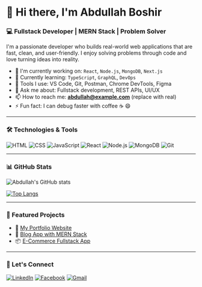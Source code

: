 # 👋 Hi there, I'm Abdullah Boshir

### 💻 Fullstack Developer | MERN Stack | Problem Solver

I'm a passionate developer who builds real-world web applications that are fast, clean, and user-friendly. I enjoy solving problems through code and love turning ideas into reality.

- 🚀 I'm currently working on: `React`, `Node.js`, `MongoDB`, `Next.js`
- 🌱 Currently learning: `TypeScript`, `GraphQL`, `DevOps`
- 🔧 Tools I use: VS Code, Git, Postman, Chrome DevTools, Figma
- 💬 Ask me about: Fullstack development, REST APIs, UI/UX
- 📫 How to reach me: **abdullah@example.com** (replace with real)
- ⚡ Fun fact: I can debug faster with coffee ☕ 😄

---

### 🛠️ Technologies & Tools

![HTML](https://img.shields.io/badge/-HTML5-orange?style=flat&logo=html5)
![CSS](https://img.shields.io/badge/-CSS3-blue?style=flat&logo=css3)
![JavaScript](https://img.shields.io/badge/-JavaScript-yellow?style=flat&logo=javascript)
![React](https://img.shields.io/badge/-React-61DAFB?style=flat&logo=react)
![Node.js](https://img.shields.io/badge/-Node.js-green?style=flat&logo=node.js)
![MongoDB](https://img.shields.io/badge/-MongoDB-47A248?style=flat&logo=mongodb)
![Git](https://img.shields.io/badge/-Git-F05032?style=flat&logo=git)

---

### 📊 GitHub Stats

![Abdullah's GitHub stats](https://github-readme-stats.vercel.app/api?username=AbdullahBoshir&show_icons=true&theme=radical)

[![Top Langs](https://github-readme-stats.vercel.app/api/top-langs/?username=AbdullahBoshir&layout=compact)](https://github.com/AbdullahBoshir)

---

### 📌 Featured Projects

- 🔗 [My Portfolio Website](https://yourportfolio.com)
- 📝 [Blog App with MERN Stack](https://github.com/AbdullahBoshir/blog-app)
- 📦 [E-Commerce Fullstack App](https://github.com/AbdullahBoshir/ecommerce-app)

---

### 🤝 Let's Connect

[![LinkedIn](https://img.shields.io/badge/-LinkedIn-blue?style=flat&logo=linkedin)](https://linkedin.com/in/yourname)
[![Facebook](https://img.shields.io/badge/-Facebook-1877F2?style=flat&logo=facebook)](https://facebook.com/yourprofile)
[![Gmail](https://img.shields.io/badge/-Gmail-D14836?style=flat&logo=gmail)](mailto:yourmail@gmail.com)

